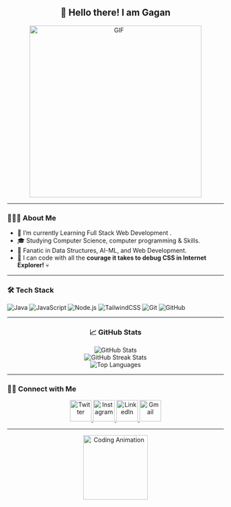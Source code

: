 <h2 align="center"> 👋 Hello there! I am Gagan</h2>

<p align="center">
  <img align="center" alt="GIF" src="https://shorturl.at/kr7U7" width="400px"/>
</p>

---

<h3> 👨🏻‍💻 About Me </h3>
<ul>
  <li>🔭 I’m currently Learning Full Stack Web Development .</li>
  <li>🎓 Studying Computer Science, computer programming & Skills.</li>
  <li>🌱 Fanatic in Data Structures, AI-ML, and Web Development.</li>
  <li>🦖 I can code with all the <strong>courage it takes to debug CSS in Internet Explorer!</strong> 💀</li>

</ul>

---

<h3>🛠 Tech Stack</h3>
<p>
  <img src="https://img.shields.io/badge/Code-Java-informational?style=flat&logo=java&color=blue" alt="Java"/>
  <img src="https://img.shields.io/badge/Code-JavaScript-informational?style=flat&logo=javascript&color=yellow" alt="JavaScript"/>
  <img src="https://img.shields.io/badge/Framework-Node.js-informational?style=flat&logo=node.js&color=green" alt="Node.js"/>
  <img src="https://img.shields.io/badge/Framework-TailwindCSS-informational?style=flat&logo=tailwindcss&color=blue" alt="TailwindCSS"/>
  <img src="https://img.shields.io/badge/Tools-Git-informational?style=flat&logo=git&color=orange" alt="Git"/>
  <img src="https://img.shields.io/badge/Tools-GitHub-informational?style=flat&logo=github&color=black" alt="GitHub"/>
</p>

---

<h3 align="center">📈 GitHub Stats</h3>
<p align="center">
  <img src="https://github-readme-stats.vercel.app/api?username=Gagan021-5&show_icons=true&theme=radical" alt="GitHub Stats" />
  <br>
  <img src="https://github-readme-streak-stats.herokuapp.com/?user=Gagan021-5&theme=radical" alt="GitHub Streak Stats" />
  <br>
  <img src="https://github-readme-stats.vercel.app/api/top-langs/?username=Gagan021-5&layout=compact&theme=radical" alt="Top Languages" />
</p>

---

<h3> 🤝🏻 Connect with Me </h3>
<p align="center">
  <a href="https://x.com/Gagan_zs" target="_blank" rel="noopener noreferrer">
    <img src="https://img.icons8.com/plasticine/100/000000/twitter.png" width="50" alt="Twitter"/>
  </a>
  <a href="https://www.instagram.com/gagan_yet/" target="_blank" rel="noopener noreferrer">
    <img src="https://img.icons8.com/plasticine/100/000000/instagram-new.png" width="50" alt="Instagram"/>
  </a>
  <a href="https://www.linkedin.com/in/gagan-singh-145781321/" target="_blank" rel="noopener noreferrer">
    <img src="https://img.icons8.com/plasticine/100/000000/linkedin.png" width="50" alt="LinkedIn"/>
  </a>
  <a href="mailto:gagansingh010221@gmail.com" target="_blank" rel="noopener noreferrer">
    <img src="https://img.icons8.com/plasticine/100/000000/gmail.png" width="50" alt="Gmail"/>
  </a>
</p>

---

<p align="center">
  <img src="https://media.giphy.com/media/xT9IgzoKnwFNmISR8I/giphy.gif" alt="Coding Animation" width="150px" />
</p>
